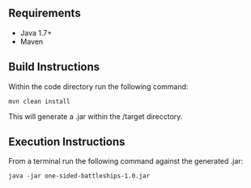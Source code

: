 ## Requirements
* Java 1.7+
* Maven

## Build Instructions
Within the code directory run the following command:
```
mvn clean install
```
This will generate a .jar within the /target direcctory.

## Execution Instructions
From a terminal run the following command against the generated .jar:
```
java -jar one-sided-battleships-1.0.jar
```
